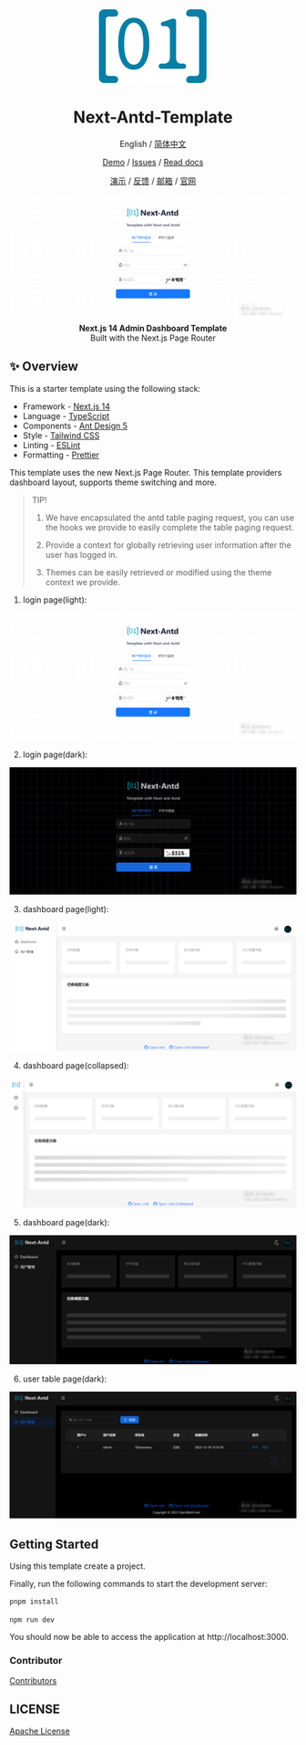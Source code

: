 <div align="center">
<img src="./public/logo.svg" alt="icon"/>

<h1 align="center">Next-Antd-Template</h1>

English / [简体中文](./README_CN.md)

[Demo](https://openbytecode.com/open-idea) / [Issues](https://github.com/lijunping365/Open-Idea-Web/issues) / [Read docs](https://openbytecode.com/project/open-idea/docs/quick-start)

[演示](https://openbytecode.com/open-idea) / [反馈](https://github.com/lijunping365/Open-Idea-Web/issues) / [邮箱](openbytecode@outlook.com) / [官网](https://openbytecode.com/)

<img src="./docs/img1.png" alt="cover"/>

<div align="center"><strong>Next.js 14 Admin Dashboard Template</strong></div>
<div align="center">Built with the Next.js Page Router</div>

</div>

## ✨ Overview

This is a starter template using the following stack:

- Framework - [Next.js 14](https://nextjs.org/14)
- Language - [TypeScript](https://www.typescriptlang.org)
- Components - [Ant Design 5](https://ant-design.antgroup.com/index-cn)
- Style - [Tailwind CSS](https://tailwindui.com/)
- Linting - [ESLint](https://eslint.org)
- Formatting - [Prettier](https://prettier.io)

This template uses the new Next.js Page Router. This template providers dashboard layout, supports theme switching and more.

> TIP!
>
> 1. We have encapsulated the antd table paging request, you can use the hooks we provide to easily complete the table paging request.
> 
> 2. Provide a context for globally retrieving user information after the user has logged in.
> 
> 3. Themes can be easily retrieved or modified using the theme context we provide.

1. login page(light):

![img1.png](docs%2Fimg1.png)

2. login page(dark):

![img1.png](docs%2Fimg2.png)

3. dashboard page(light):

![img1.png](docs%2Fimg3.png)

4. dashboard page(collapsed):

![img1.png](docs%2Fimg4.png)

5. dashboard page(dark):

![img1.png](docs%2Fimg5.png)

6. user table page(dark):

![img1.png](docs%2Fimg6.png)

## Getting Started

Using this template create a project.

Finally, run the following commands to start the development server:

```shell
pnpm install

npm run dev
```

You should now be able to access the application at http://localhost:3000.


### Contributor

[Contributors](https://github.com/lijunping365/Open-Idea-Web/graphs/contributors)

## LICENSE

[Apache License](./LICENSE)
